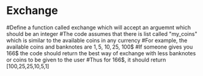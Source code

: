 # Exchange
#Define a function called exchange which will accept an arguemnt which should be an integer
#The code assumes that there is list called "my_coins" which is similar to the available coins in any currency
#For example, the available coins and banknotes are 1$, 5$, 10$, 25$, 100$
#If someone gives you 166$ the code should return the best way of exchange with less banknotes or coins to be given to the user
#Thus for 166$, it should return [100,25,25,10,5,1]
